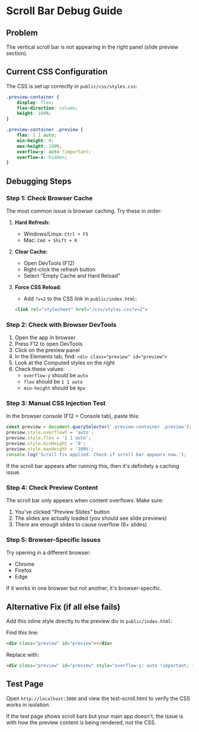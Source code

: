 # Scroll Bar Debug Guide

## Problem
The vertical scroll bar is not appearing in the right panel (slide preview section).

## Current CSS Configuration

The CSS is set up correctly in `public/css/styles.css`:

```css
.preview-container {
    display: flex;
    flex-direction: column;
    height: 100%;
}

.preview-container .preview {
    flex: 1 1 auto;
    min-height: 0;
    max-height: 100%;
    overflow-y: auto !important;
    overflow-x: hidden;
}
```

## Debugging Steps

### Step 1: Check Browser Cache
The most common issue is browser caching. Try these in order:

1. **Hard Refresh:**
   - Windows/Linux: `Ctrl + F5`
   - Mac: `Cmd + Shift + R`

2. **Clear Cache:**
   - Open DevTools (F12)
   - Right-click the refresh button
   - Select "Empty Cache and Hard Reload"

3. **Force CSS Reload:**
   - Add `?v=2` to the CSS link in `public/index.html`:
   ```html
   <link rel="stylesheet" href="/css/styles.css?v=2">
   ```

### Step 2: Check with Browser DevTools

1. Open the app in browser
2. Press F12 to open DevTools
3. Click on the preview panel
4. In the Elements tab, find: `<div class="preview" id="preview">`
5. Look at the Computed styles on the right
6. Check these values:
   - `overflow-y` should be `auto`
   - `flex` should be `1 1 auto`
   - `min-height` should be `0px`

### Step 3: Manual CSS Injection Test

In the browser console (F12 > Console tab), paste this:

```javascript
const preview = document.querySelector('.preview-container .preview');
preview.style.overflowY = 'auto';
preview.style.flex = '1 1 auto';
preview.style.minHeight = '0';
preview.style.maxHeight = '100%';
console.log('Scroll fix applied. Check if scroll bar appears now.');
```

If the scroll bar appears after running this, then it's definitely a caching issue.

### Step 4: Check Preview Content

The scroll bar only appears when content overflows. Make sure:

1. You've clicked "Preview Slides" button
2. The slides are actually loaded (you should see slide previews)
3. There are enough slides to cause overflow (6+ slides)

### Step 5: Browser-Specific Issues

Try opening in a different browser:
- Chrome
- Firefox
- Edge

If it works in one browser but not another, it's browser-specific.

## Alternative Fix (if all else fails)

Add this inline style directly to the preview div in `public/index.html`:

Find this line:
```html
<div class="preview" id="preview"></div>
```

Replace with:
```html
<div class="preview" id="preview" style="overflow-y: auto !important; flex: 1; min-height: 0;"></div>
```

## Test Page

Open `http://localhost:3000` and view the test-scroll.html to verify the CSS works in isolation.

If the test page shows scroll bars but your main app doesn't, the issue is with how the preview content is being rendered, not the CSS.

